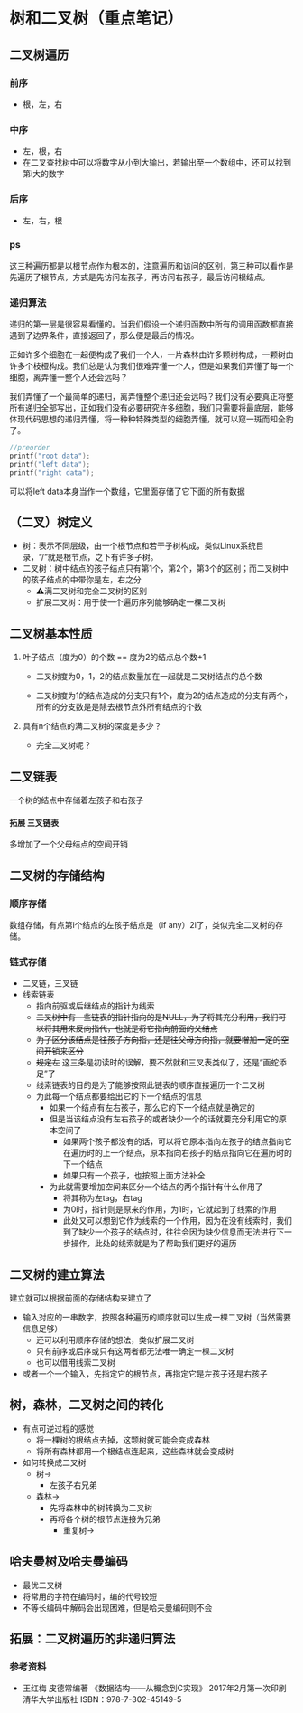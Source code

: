 # 树和二叉树（重点笔记）

## 二叉树遍历



### 前序

- 根，左，右

### 中序

- 左，根，右
- 在二叉查找树中可以将数字从小到大输出，若输出至一个数组中，还可以找到第i大的数字

### 后序

- 左，右，根

### ps

这三种遍历都是以根节点作为根本的，注意遍历和访问的区别，第三种可以看作是先遍历了根节点，方式是先访问左孩子，再访问右孩子，最后访问根结点。

### 递归算法

递归的第一层是很容易看懂的。当我们假设一个递归函数中所有的调用函数都直接遇到了边界条件，直接返回了，那么便是最后的情况。

正如许多个细胞在一起便构成了我们一个人，一片森林由许多颗树构成，一颗树由许多个枝桠构成。我们总是认为我们很难弄懂一个人，但是如果我们弄懂了每一个细胞，离弄懂一整个人还会远吗？

我们弄懂了一个最简单的递归，离弄懂整个递归还会远吗？我们没有必要真正将整所有递归全部写出，正如我们没有必要研究许多细胞，我们只需要将最底层，能够体现代码思想的递归弄懂，将一种种特殊类型的细胞弄懂，就可以窥一斑而知全豹了。

```c
//preorder
printf("root data");
printf("left data");
printf("right data");
```

可以将left data本身当作一个数组，它里面存储了它下面的所有数据

## （二叉）树定义

- 树：表示不同层级，由一个根节点和若干子树构成，类似Linux系统目录，“/”就是根节点，之下有许多子树。
- 二叉树：树中结点的孩子结点只有第1个，第2个，第3个的区别；而二叉树中的孩子结点的中带你是左，右之分
  - ⚠️满二叉树和完全二叉树的区别
  - 扩展二叉树：用于使一个遍历序列能够确定一棵二叉树



## 二叉树基本性质

1. 叶子结点（度为0）的个数 == 度为2的结点总个数+1

   - 二叉树度为0，1，2的结点数量加在一起就是二叉树结点的总个数

   - 二叉树度为1的结点造成的分支只有1个，度为2的结点造成的分支有两个，所有的分支数是是除去根节点外所有结点的个数

2. 具有n个结点的满二叉树的深度是多少？

   - 完全二叉树呢？



## 二叉链表

一个树的结点中存储着左孩子和右孩子

#### 拓展 三叉链表

多增加了一个父母结点的空间开销

## 二叉树的存储结构

### 顺序存储

数组存储，有点第i个结点的左孩子结点是（if any）2i了，类似完全二叉树的存储。

### 链式存储

- 二叉链，三叉链
- 线索链表
  - 指向前驱或后继结点的指针为线索
  - ~~二叉树中有一些链表的指针指向的是NULL，为了将其充分利用，我们可以将其用来反向指代，也就是将它指向前面的父结点~~
  - ~~为了区分该结点是往孩子方向指，还是往父母方向指，就要增加一定的空间开销来区分~~
  - ~~规定左~~  这三条是初读时的误解，要不然就和三叉表类似了，还是“画蛇添足”了
  - 线索链表的目的是为了能够按照此链表的顺序直接遍历一个二叉树
  - 为此每一个结点都要给出它的下一个结点的信息
    - 如果一个结点有左右孩子，那么它的下一个结点就是确定的
    - 但是当该结点没有左右孩子的或者缺少一个的话就要充分利用它的原本空间了
      - 如果两个孩子都没有的话，可以将它原本指向左孩子的结点指向它在遍历时的上一个结点，原本指向右孩子的结点指向它在遍历时的下一个结点
      - 如果只有一个孩子，也按照上面方法补全
    - 为此就需要增加空间来区分一个结点的两个指针有什么作用了
      - 将其称为左tag，右tag
      - 为0时，指针则是原来的作用，为1时，它就起到了线索的作用
      - 此处又可以想到它作为线索的一个作用，因为在没有线索时，我们到了缺少一个孩子的结点时，往往会因为缺少信息而无法进行下一步操作，此处的线索就是为了帮助我们更好的遍历

## 二叉树的建立算法

建立就可以根据前面的存储结构来建立了

- 输入对应的一串数字，按照各种遍历的顺序就可以生成一棵二叉树（当然需要信息足够）
  - 还可以利用顺序存储的想法，类似扩展二叉树
  - 只有前序或后序或只有这两者都无法唯一确定一棵二叉树
  - 也可以借用线索二叉树
- 或者一个一个输入，先指定它的根节点，再指定它是左孩子还是右孩子

## 树，森林，二叉树之间的转化

- 有点可逆过程的感觉
  - 将一棵树的根结点去掉，这颗树就可能会变成森林
  - 将所有森林都用一个根结点连起来，这些森林就会变成树
- 如何转换成二叉树
  - 树->
    - 左孩子右兄弟
  - 森林->
    - 先将森林中的树转换为二叉树
    - 再将各个树的根节点连接为兄弟
      - 重复树->

## 哈夫曼树及哈夫曼编码

- 最优二叉树
- 将常用的字符在编码时，编的代号较短
- 不等长编码中解码会出现困难，但是哈夫曼编码则不会



## 拓展：二叉树遍历的非递归算法





### 参考资料

- 王红梅 皮德常编著 《数据结构——从概念到C实现》 2017年2月第一次印刷清华大学出版社 ISBN：978-7-302-45149-5

